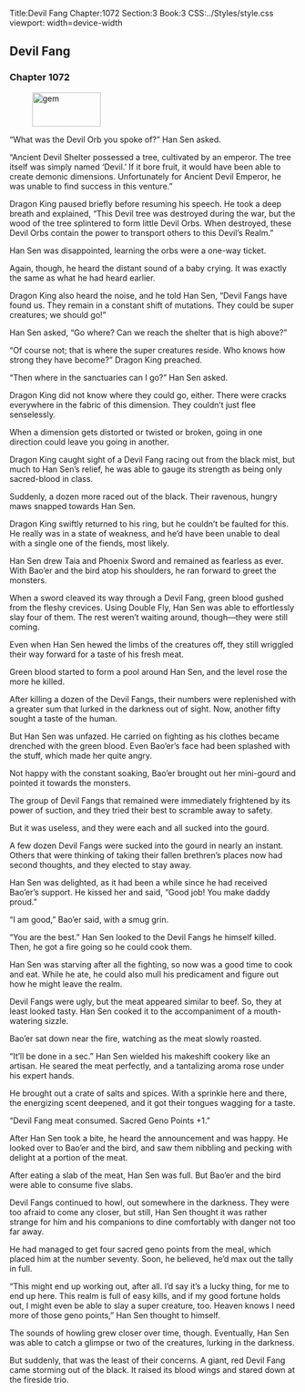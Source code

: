 Title:Devil Fang 
Chapter:1072 
Section:3 
Book:3 
CSS:../Styles/style.css 
viewport: width=device-width
  
## Devil Fang
### Chapter 1072
  
<figure>
	<img src="../Images/gem.gif" alt="gem" id="gem" width="120" height="60" />
</figure>
  

  
“What was the Devil Orb you spoke of?” Han Sen asked.

“Ancient Devil Shelter possessed a tree, cultivated by an emperor. The tree itself was simply named ‘Devil.’ If it bore fruit, it would have been able to create demonic dimensions. Unfortunately for Ancient Devil Emperor, he was unable to find success in this venture.”

Dragon King paused briefly before resuming his speech. He took a deep breath and explained, “This Devil tree was destroyed during the war, but the wood of the tree splintered to form little Devil Orbs. When destroyed, these Devil Orbs contain the power to transport others to this Devil’s Realm.”

Han Sen was disappointed, learning the orbs were a one-way ticket.

Again, though, he heard the distant sound of a baby crying. It was exactly the same as what he had heard earlier.

Dragon King also heard the noise, and he told Han Sen, “Devil Fangs have found us. They remain in a constant shift of mutations. They could be super creatures; we should go!”

Han Sen asked, “Go where? Can we reach the shelter that is high above?”

“Of course not; that is where the super creatures reside. Who knows how strong they have become?” Dragon King preached.

“Then where in the sanctuaries can I go?” Han Sen asked.

Dragon King did not know where they could go, either. There were cracks everywhere in the fabric of this dimension. They couldn’t just flee senselessly.

When a dimension gets distorted or twisted or broken, going in one direction could leave you going in another.

Dragon King caught sight of a Devil Fang racing out from the black mist, but much to Han Sen’s relief, he was able to gauge its strength as being only sacred-blood in class.

Suddenly, a dozen more raced out of the black. Their ravenous, hungry maws snapped towards Han Sen.

Dragon King swiftly returned to his ring, but he couldn’t be faulted for this. He really was in a state of weakness, and he’d have been unable to deal with a single one of the fiends, most likely.

Han Sen drew Taia and Phoenix Sword and remained as fearless as ever. With Bao’er and the bird atop his shoulders, he ran forward to greet the monsters.

When a sword cleaved its way through a Devil Fang, green blood gushed from the fleshy crevices. Using Double Fly, Han Sen was able to effortlessly slay four of them. The rest weren’t waiting around, though—they were still coming.

Even when Han Sen hewed the limbs of the creatures off, they still wriggled their way forward for a taste of his fresh meat.

Green blood started to form a pool around Han Sen, and the level rose the more he killed.

After killing a dozen of the Devil Fangs, their numbers were replenished with a greater sum that lurked in the darkness out of sight. Now, another fifty sought a taste of the human.

But Han Sen was unfazed. He carried on fighting as his clothes became drenched with the green blood. Even Bao’er’s face had been splashed with the stuff, which made her quite angry.

Not happy with the constant soaking, Bao’er brought out her mini-gourd and pointed it towards the monsters.

The group of Devil Fangs that remained were immediately frightened by its power of suction, and they tried their best to scramble away to safety.

But it was useless, and they were each and all sucked into the gourd.

A few dozen Devil Fangs were sucked into the gourd in nearly an instant. Others that were thinking of taking their fallen brethren’s places now had second thoughts, and they elected to stay away.

Han Sen was delighted, as it had been a while since he had received Bao’er’s support. He kissed her and said, “Good job! You make daddy proud.”

“I am good,” Bao’er said, with a smug grin.

“You are the best.” Han Sen looked to the Devil Fangs he himself killed. Then, he got a fire going so he could cook them.

Han Sen was starving after all the fighting, so now was a good time to cook and eat. While he ate, he could also mull his predicament and figure out how he might leave the realm.

Devil Fangs were ugly, but the meat appeared similar to beef. So, they at least looked tasty. Han Sen cooked it to the accompaniment of a mouth-watering sizzle.

Bao’er sat down near the fire, watching as the meat slowly roasted.

“It’ll be done in a sec.” Han Sen wielded his makeshift cookery like an artisan. He seared the meat perfectly, and a tantalizing aroma rose under his expert hands.

He brought out a crate of salts and spices. With a sprinkle here and there, the energizing scent deepened, and it got their tongues wagging for a taste.

“Devil Fang meat consumed. Sacred Geno Points +1.”

After Han Sen took a bite, he heard the announcement and was happy. He looked over to Bao’er and the bird, and saw them nibbling and pecking with delight at a portion of the meat.

After eating a slab of the meat, Han Sen was full. But Bao’er and the bird were able to consume five slabs.

Devil Fangs continued to howl, out somewhere in the darkness. They were too afraid to come any closer, but still, Han Sen thought it was rather strange for him and his companions to dine comfortably with danger not too far away.

He had managed to get four sacred geno points from the meal, which placed him at the number seventy. Soon, he believed, he’d max out the tally in full.

“This might end up working out, after all. I’d say it’s a lucky thing, for me to end up here. This realm is full of easy kills, and if my good fortune holds out, I might even be able to slay a super creature, too. Heaven knows I need more of those geno points,” Han Sen thought to himself.

The sounds of howling grew closer over time, though. Eventually, Han Sen was able to catch a glimpse or two of the creatures, lurking in the darkness.

But suddenly, that was the least of their concerns. A giant, red Devil Fang came storming out of the black. It raised its blood wings and stared down at the fireside trio.